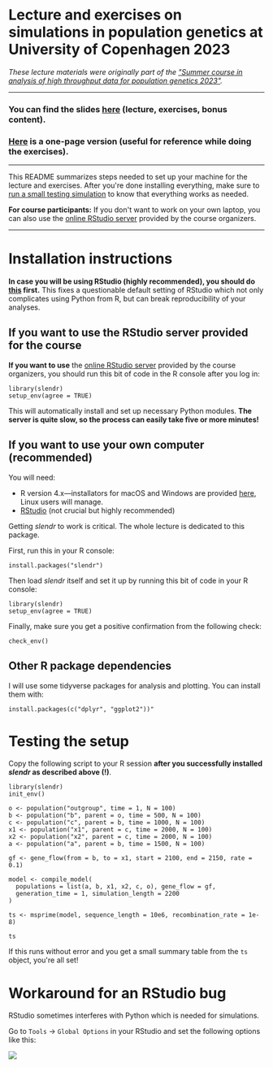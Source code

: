 # Lecture and exercises on simulations in population genetics at University of Copenhagen 2023

*These lecture materials were originally part of the ["Summer course in analysis of high throughput data for population genetics 2023"](http://popgen.dk/popgen23/).*

------------------------------------------------------------------------

### You can find the slides [here](https://bodkan.quarto.pub/ku-popgen2023/) (lecture, exercises, bonus content).

### [Here](https://bodkan.quarto.pub/ku-popgen2023-onepage/) is a one-page version (useful for reference while doing the exercises).

------------------------------------------------------------------------

This README summarizes steps needed to set up your machine for the lecture and exercises. After you're done installing everything, make sure to [run a small testing simulation](#testing-the-setup) to know that everything works as needed.

**For course participants:** If you don't want to work on your own laptop, you can also use the [online RStudio server](http://emily.popgen.dk:3838/) provided by the course organizers.

------------------------------------------------------------------------

# Installation instructions

**In case you will be using RStudio (highly recommended), you should do [this](#workaround-for-an-rstudio-bug) first.** This fixes a questionable default setting of RStudio which not only complicates using Python from R, but can break reproducibility of your analyses.

## If you want to use the RStudio server provided for the course

**If you want to use** the [online RStudio server](http://emily.popgen.dk:3838/) provided by the course organizers, you should run this bit of code in the R console after you log in:

```
library(slendr)
setup_env(agree = TRUE)
```

This will automatically install and set up necessary Python modules. **The server is quite slow, so the process can easily take five or more minutes!**

## If you want to use your own computer (recommended)

You will need:

-   R version 4.x&mdash;installators for macOS and Windows are provided [here](https://cloud.r-project.org), Linux users will manage.
-   [RStudio](https://www.rstudio.com/products/rstudio/download/) (not crucial but highly recommended)

Getting *slendr* to work is critical. The whole lecture is dedicated to this package.

First, run this in your R console:

```         
install.packages("slendr")
```

Then load *slendr* itself and set it up by running this bit of code in your R console:

```         
library(slendr)
setup_env(agree = TRUE)
```

Finally, make sure you get a positive confirmation from the following check:

```         
check_env()
```

## Other R package dependencies

I will use some tidyverse packages for analysis and plotting. You can install them with:

```         
install.packages(c("dplyr", "ggplot2"))"
```

# Testing the setup

Copy the following script to your R session **after you successfully installed _slendr_ as described above (!)**.

```         
library(slendr)
init_env()

o <- population("outgroup", time = 1, N = 100)
b <- population("b", parent = o, time = 500, N = 100)
c <- population("c", parent = b, time = 1000, N = 100)
x1 <- population("x1", parent = c, time = 2000, N = 100)
x2 <- population("x2", parent = c, time = 2000, N = 100)
a <- population("a", parent = b, time = 1500, N = 100)

gf <- gene_flow(from = b, to = x1, start = 2100, end = 2150, rate = 0.1)

model <- compile_model(
  populations = list(a, b, x1, x2, c, o), gene_flow = gf,
  generation_time = 1, simulation_length = 2200
)

ts <- msprime(model, sequence_length = 10e6, recombination_rate = 1e-8)

ts
```

If this runs without error and you get a small summary table from the `ts` object, you're all set!

# Workaround for an RStudio bug

RStudio sometimes interferes with Python which is needed for simulations.

Go to `Tools` → `Global Options` in your RStudio and set the following options like this:

![](images/rstudio_setting.png)
